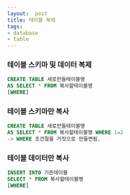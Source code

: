 ```yaml
---
layout:  post
title: 테이블 복제
tags:
- database
- table
---
```


### 테이블 스키마 및 데이터 복제

```sql
CREATE TABLE 새로만들테이블명
AS SELECT * FROM 복사할테이블명
[WHERE]
```

### 테이블 스키마만 복사
```sql
CREATE TABLE 새로만들테이블명
AS SELECT * FROM 복사할테이블명 WHERE 1=2
-> WHERE 조건절을 거짓으로 만들면됨.
```

### 테이블 데이터만 복사
```sql
INSERT INTO 기존테이블
SELECT * FROM 복사할테이블명
[WHERE]
```

